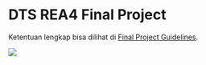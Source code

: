 # DTS REA4 Final Project

Ketentuan lengkap bisa dilihat di [Final Project Guidelines](https://docs.google.com/document/d/122KyWNQ4xxU4aFwWbM4vIfH7LM4AH2CZEZa3YsEHjCk). 

![](https://github.com/Hannannawaw1/DTS4B-09-Final.git/2022-10-26-08-59-17.gif)
